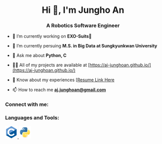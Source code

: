 <h1 align="center">Hi 👋, I'm Jungho An</h1>
<h3 align="center">A Robotics Software Engineer</h3>

- 🔭 I’m currently working on **EXO-Suits🦿**

- 🏫 I’m currently persuing **M.S. in Big Data at Sungkyunkwan University**

- 💬 Ask me about **Python, C**

- 👨‍💻 All of my projects are available at [https://aj-junghoan.github.io/](https://aj-junghoan.github.io/)

- 📄 Know about my experiences [[Resume Link Here](https://drive.google.com/file/d/16SGkL1No_LivZBkvOtLb4fk1vp2j4nwX/view?usp=sharing)


- 📫 How to reach me **aj.junghoan@gmail.com**

<h3 align="left">Connect with me:</h3>
<p align="left">
</p>

<h3 align="left">Languages and Tools:</h3>
<p align="left"> <a href="https://www.cprogramming.com/" target="_blank" rel="noreferrer"> <img src="https://raw.githubusercontent.com/devicons/devicon/master/icons/c/c-original.svg" alt="c" width="40" height="40"/> </a> <a href="https://www.python.org" target="_blank" rel="noreferrer"> <img src="https://raw.githubusercontent.com/devicons/devicon/master/icons/python/python-original.svg" alt="python" width="40" height="40"/> </a> </p>
